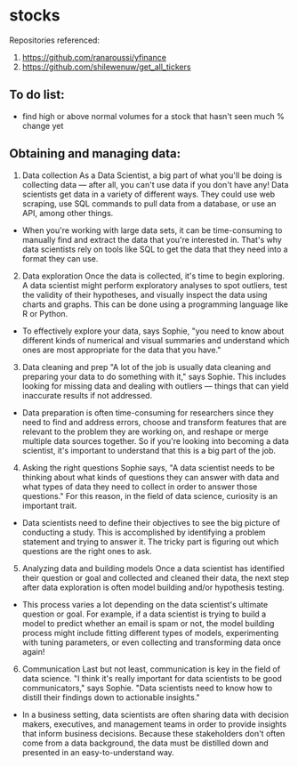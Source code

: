 # stocks

Repositories referenced:
1. https://github.com/ranaroussi/yfinance
2. https://github.com/shilewenuw/get_all_tickers

## To do list:
* find high or above normal volumes for a stock that hasn't seen much % change yet

## Obtaining and managing data:

1. Data collection
As a Data Scientist, a big part of what you'll be doing is collecting data — after all, you can't use data if you don't have any! Data scientists get data in a variety of different ways. They could use web scraping, use SQL commands to pull data from a database, or use an API, among other things.

  * When you're working with large data sets, it can be time-consuming to manually find and extract the data that you're interested in. That's why data scientists rely on tools like SQL to get the data that they need into a format they can use.

2. Data exploration
Once the data is collected, it's time to begin exploring. A data scientist might perform exploratory analyses to spot outliers, test the validity of their hypotheses, and visually inspect the data using charts and graphs. This can be done using a programming language like R or Python.

  * To effectively explore your data, says Sophie, "you need to know about different kinds of numerical and visual summaries and understand which ones are most appropriate for the data that you have."

3. Data cleaning and prep
"A lot of the job is usually data cleaning and preparing your data to do something with it," says Sophie. This includes looking for missing data and dealing with outliers — things that can yield inaccurate results if not addressed.

  * Data preparation is often time-consuming for researchers since they need to find and address  errors, choose and transform features that are relevant to the problem they are working on, and reshape or merge multiple data sources together. So if you're looking into becoming a data scientist, it's important to understand that this is a big part of the job.

4. Asking the right questions
Sophie says, "A data scientist needs to be thinking about what kinds of questions they can answer with data and what types of data they need to collect in order to answer those questions." For this reason, in the field of data science, curiosity is an important trait.

  * Data scientists need to define their objectives to see the big picture of conducting a study. This is accomplished by identifying a problem statement and trying to answer it. The tricky part is figuring out which questions are the right ones to ask.

5. Analyzing data and building models
Once a data scientist has identified their question or goal and collected and cleaned their data, the next step after data exploration is often model building and/or hypothesis testing.

  * This process varies a lot depending on the data scientist's ultimate question or goal. For example, if a data scientist is trying to build a model to predict whether an email is spam or not, the model building process might include fitting different types of models, experimenting with tuning parameters, or even collecting and transforming data once again!

6. Communication
Last but not least, communication is key in the field of data science. "I think it's really important for data scientists to be good communicators," says Sophie. "Data scientists need to know how to distill their findings down to actionable insights."

  * In a business setting, data scientists are often sharing data with decision makers, executives, and management teams in order to provide insights that inform business decisions. Because these stakeholders don't often come from a data background, the data must be distilled down and presented in an easy-to-understand way.
